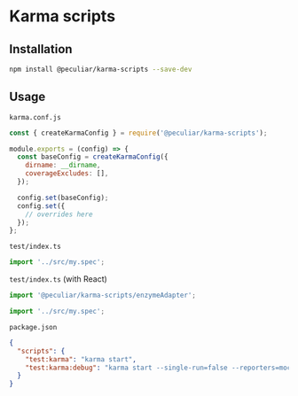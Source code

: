 # Karma scripts

## Installation

```bash
npm install @peculiar/karma-scripts --save-dev
```

## Usage

`karma.conf.js`
```js
const { createKarmaConfig } = require('@peculiar/karma-scripts');

module.exports = (config) => {
  const baseConfig = createKarmaConfig({
    dirname: __dirname,
    coverageExcludes: [],
  });

  config.set(baseConfig);
  config.set({
    // overrides here
  });
};
```

`test/index.ts`
```ts
import '../src/my.spec';
```

`test/index.ts` (with React)
```ts
import '@peculiar/karma-scripts/enzymeAdapter';

import '../src/my.spec';
```

`package.json`
```json
{
  "scripts": {
    "test:karma": "karma start",
    "test:karma:debug": "karma start --single-run=false --reporters=mocha --debug"
  }
}
```
